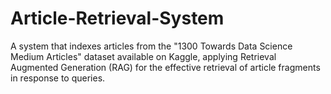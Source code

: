 # Article-Retrieval-System
A system that indexes articles from the "1300 Towards Data Science Medium Articles" dataset available on Kaggle, applying Retrieval Augmented Generation (RAG) for the effective retrieval of article fragments in response to queries.
